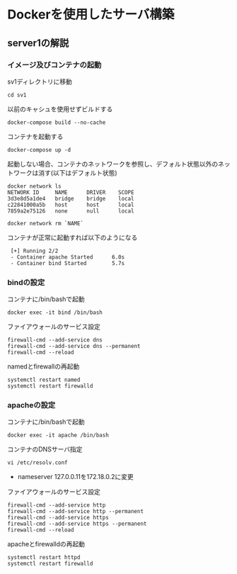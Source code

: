 # Dockerを使用したサーバ構築

## server1の解説

### イメージ及びコンテナの起動

sv1ディレクトリに移動

```shell
cd sv1
```

以前のキャシュを使用せずビルドする

```shell
docker-compose build --no-cache
```

コンテナを起動する

```shell
docker-compose up -d
```

起動しない場合、コンテナのネットワークを参照し、デフォルト状態以外のネットワークは消す(以下はデフォルト状態)

```shell
docker network ls
NETWORK ID     NAME      DRIVER    SCOPE
3d3e8d5a1de4   bridge    bridge    local
c22841000a5b   host      host      local
7859a2e75126   none      null      local
```

```shell
docker network rm `NAME`
```

コンテナが正常に起動すれば以下のようになる

```shell
 [+] Running 2/2
 - Container apache Started      6.0s 
 - Container bind Started        5.7s    
```

### bindの設定

コンテナに/bin/bashで起動

```shell
docker exec -it bind /bin/bash
```

ファイアウォールのサービス設定

```shell
firewall-cmd --add-service dns
firewall-cmd --add-service dns --permanent
firewall-cmd --reload
```

namedとfirewallの再起動

```shell
systemctl restart named
systemctl restart firewalld
```

### apacheの設定

コンテナに/bin/bashで起動

```shell
docker exec -it apache /bin/bash
```

コンテナのDNSサーバ指定

```shell
vi /etc/resolv.conf
```

- nameserver 127.0.0.11を172.18.0.2に変更

ファイアウォールのサービス設定

```shell
firewall-cmd --add-service http
firewall-cmd --add-service http --permanent
firewall-cmd --add-service https
firewall-cmd --add-service https --permanent
firewall-cmd --reload
```

apacheとfirewalldの再起動

```shell
systemctl restart httpd
systemctl restart firewalld
```

